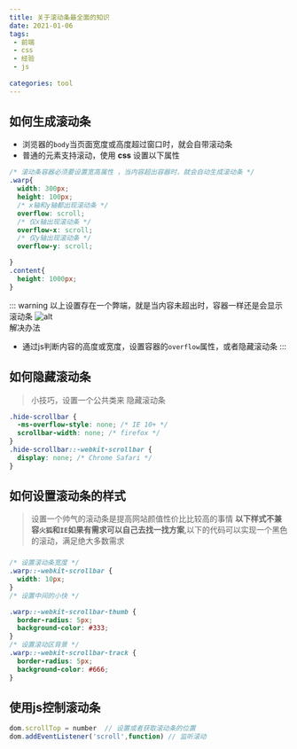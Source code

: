 ```yaml
---
title: 关于滚动条最全面的知识
date: 2021-01-06
tags:
 - 前端
 - css
 - 经验 
 - js
  
categories: tool
---
```



## 如何生成滚动条
- 浏览器的`body`当页面宽度或高度超过窗口时，就会自带滚动条
- 普通的元素支持滚动，使用 **css** 设置以下属性
```css
/* 滚动条容器必须要设置宽高属性 ，当内容超出容器时，就会自动生成滚动条 */
.warp{
  width: 300px;
  height: 100px;
  /* x轴和y轴都出现滚动条 */
  overflow: scroll; 
  /* 仅x轴出现滚动条 */
  overflow-x: scroll;
  /* 仅y轴出现滚动条 */
  overflow-y: scroll;

}
.content{
  height: 1000px;
}
```

::: warning
以上设置存在一个弊端，就是当内容未超出时，容器一样还是会显示滚动条
![alt](http://image.woai996.com/picGo/20210106211805.png)
<br>
解决办法
- 通过js判断内容的高度或宽度，设置容器的`overflow`属性，或者隐藏滚动条
:::


## 如何隐藏滚动条
> 小技巧，设置一个公共类来 隐藏滚动条
```css
.hide-scrollbar {
  -ms-overflow-style: none; /* IE 10+ */
  scrollbar-width: none; /* firefox */
}
.hide-scrollbar::-webkit-scrollbar {
  display: none; /* Chrome Safari */
}
```


## 如何设置滚动条的样式
> 设置一个帅气的滚动条是提高网站颜值性价比比较高的事情 **以下样式不兼容`火狐`和`IE`如果有需求可以自己去找一找方案**,以下的代码可以实现一个黑色的滚动，满足绝大多数需求

### 
```css
/* 设置滚动条宽度 */
.warp::-webkit-scrollbar {
  width: 10px;
}
/* 设置中间的小快 */

.warp::-webkit-scrollbar-thumb {
  border-radius: 5px;
  background-color: #333;
}
/* 设置滚动区背景 */
.warp::-webkit-scrollbar-track {
  border-radius: 5px;
  background-color: #666;
}
```


## 使用js控制滚动条

```js
dom.scrollTop = number  // 设置或者获取滚动条的位置 
dom.addEventListener('scroll',function) // 监听滚动
```





<ClientOnly>
  <Demo-20210107 />
</ClientOnly>